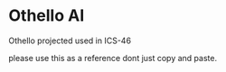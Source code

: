 # Othello AI
Othello projected used in ICS-46

please use this as a reference dont just copy and paste.

